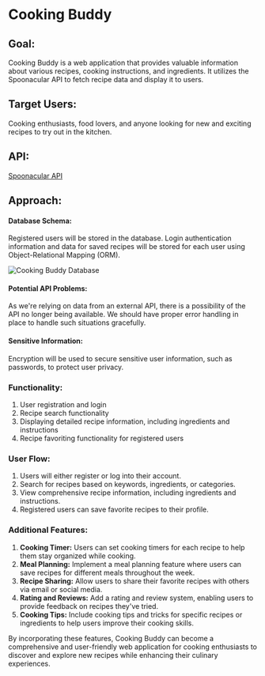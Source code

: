# Cooking Buddy

## Goal: 
Cooking Buddy is a web application that provides valuable information about various recipes, cooking instructions, and ingredients. It utilizes the Spoonacular API to fetch recipe data and display it to users.

## Target Users: 
Cooking enthusiasts, food lovers, and anyone looking for new and exciting recipes to try out in the kitchen.

## API: 
 [Spoonacular API](https://spoonacular.com/food-api/docs)
 
## Approach:
#### Database Schema: 
Registered users will be stored in the database. Login authentication information and data for saved recipes will be stored for each user using Object-Relational Mapping (ORM).

![Cooking Buddy Database](https://dbdiagram.io/d/64ace75c02bd1c4a5ed89b2f)

#### Potential API Problems: 
As we're relying on data from an external API, there is a possibility of the API no longer being available. We should have proper error handling in place to handle such situations gracefully. 

#### Sensitive Information: 
Encryption will be used to secure sensitive user information, such as passwords, to protect user privacy.

### Functionality:
1. User registration and login
2. Recipe search functionality
3. Displaying detailed recipe information, including ingredients and instructions
4. Recipe favoriting functionality for registered users

### User Flow:
1. Users will either register or log into their account.
2. Search for recipes based on keywords, ingredients, or categories.
3. View comprehensive recipe information, including ingredients and instructions.
4. Registered users can save favorite recipes to their profile.

### Additional Features:
1. **Cooking Timer:** Users can set cooking timers for each recipe to help them stay organized while cooking.
2. **Meal Planning:** Implement a meal planning feature where users can save recipes for different meals throughout the week.
3. **Recipe Sharing:** Allow users to share their favorite recipes with others via email or social media.
4. **Rating and Reviews:** Add a rating and review system, enabling users to provide feedback on recipes they've tried.
5. **Cooking Tips:** Include cooking tips and tricks for specific recipes or ingredients to help users improve their cooking skills.

By incorporating these features, Cooking Buddy can become a comprehensive and user-friendly web application for cooking enthusiasts to discover and explore new recipes while enhancing their culinary experiences.